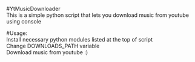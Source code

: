 #YtMusicDownloader  
This is a simple python script that lets you download music from youtube using console  

#Usage:  
Install necessary python modules listed at the top of script  
Change DOWNLOADS_PATH variable  
Download music from youtube :) 
